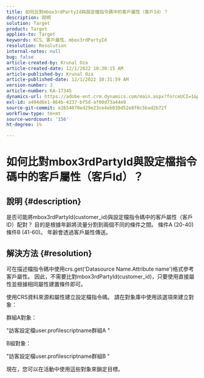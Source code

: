 ```yaml
---
title: 如何比對mbox3rdPartyId與設定檔指令碼中的客戶屬性（客戶Id）？
description: 說明
solution: Target
product: Target
applies-to: Target
keywords: KCS、客戶屬性、mbox3rdPartyId
resolution: Resolution
internal-notes: null
bug: false
article-created-by: Krunal Oza
article-created-date: 12/1/2022 10:30:15 AM
article-published-by: Krunal Oza
article-published-date: 12/1/2022 10:31:59 AM
version-number: 3
article-number: KA-17345
dynamics-url: https://adobe-ent.crm.dynamics.com/main.aspx?forceUCI=1&pagetype=entityrecord&etn=knowledgearticle&id=b716a81f-6371-ed11-9561-6045bd006a22
exl-id: a494d6e1-864b-4237-bf5d-af00d73a44e9
source-git-commit: e2654070ed29e23ce4eb038d52e8f6c5bad2b72f
workflow-type: tm+mt
source-wordcount: '156'
ht-degree: 1%

---
```


# 如何比對mbox3rdPartyId與設定檔指令碼中的客戶屬性（客戶Id）？

## 說明 {#description}

是否可能將mbox3rdPartyId(customer_id)與設定檔指令碼中的客戶屬性（客戶ID）配對？ 目的是根據年齡將流量分割到兩個不同的條件之間。 條件A (20-40)條件B (41-60)。 年齡會透過客戶屬性傳送。

## 解決方法 {#resolution}


可在描述檔指令碼中使用crs.get(&#39;Datasource Name.Attribute name&#39;)格式參考客戶屬性。 因此，不需要比對mbox3rdPartyId(customer_id)，只要使用直接屬性並根據相同屬性建置條件即可。

使用CRS資料來源和屬性建立設定檔指令碼。 請在對象庫中使用該選項來建立對象：

群組A對象：

&quot;訪客設定檔user.profilescriptname群組A &quot;

B組對象：

&quot;訪客設定檔user.profilescriptname群組B &quot;

現在，您可以在活動中使用這些對象來鎖定目標。

